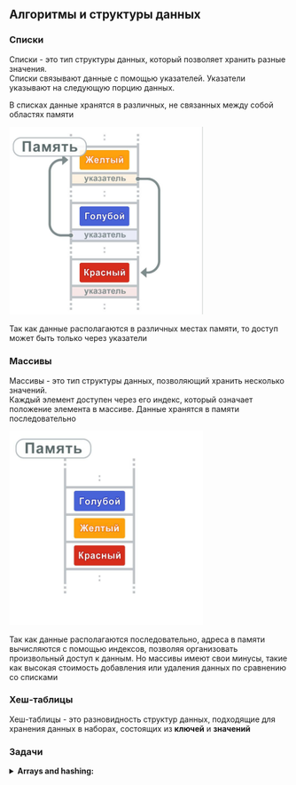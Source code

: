 ## Алгоритмы и структуры данных

### Списки

Списки - это тип структуры данных, который позволяет хранить разные значения.  
Списки связывают данные с помощью указателей. Указатели указывают на следующую 
порцию данных.

В списках данные хранятся в различных, не связанных между собой областях памяти

<img src="media_readme/list_memory.jpg" alt="list_memory" width="350"/>

Так как данные располагаются в различных местах памяти, то доступ может быть 
только через указатели

### Массивы

Массивы - это тип структуры данных, позволяющий хранить несколько значений.  
Каждый элемент доступен через его индекс, который означает положение элемента
в массиве. Данные хранятся в памяти последовательно

<img src="media_readme/array_memory.jpg" alt="array_memory" width="350"/>

Так как данные располагаются последовательно, адреса в памяти вычисляются с помощью индексов, 
позволяя организовать произвольный доступ к данным. Но массивы имеют свои минусы, такие как
высокая стоимость добавления или удаления данных по сравнению со списками

### Хеш-таблицы

Хеш-таблицы - это разновидность структур данных, подходящие для хранения данных в наборах, 
состоящих из **ключей** и **значений**

### Задачи

<details>
<summary><b>Arrays and hashing:</b></summary>  

<details>
<summary><b>217. Contains-duplicate:</b></summary>

https://leetcode.com/problems/contains-duplicate/
<img src="media_readme/leetcode_tasks/array_and_hashing/217.png"/>

Time: O(nlog(n)); Space: O(1)
```python
class Solution:
    def containsDuplicate(self, nums: List[int]) -> bool:
        nums = sorted(nums)

        for n in range(len(nums) - 1):
            if nums[n] == nums[n+1]:
                return True
        return False
```

Time: O(n); Space: O(n)
```python
class Solution:
    def containsDuplicate(self, nums: List[int]) -> bool:
        hashset = set ()

        for n in nums:
            if n in hashset:
                return True
            
            hashset.add(n)
        return False
```
</details>

<details>
<summary><b>242. Valid Anagram</b></summary>
<img src="media_readme/leetcode_tasks/array_and_hashing/217.png"/>

Time: O(n); Space: O(n);
```python
class Solution:
    def isAnagram(self, s: str, t: str) -> bool:
        '''
        Пройдемся по каждому символу в строке, каждый уникальный символ будем добавлять в качестве ключа,
        если символ уже находится в словаре, то увеличиваем счетчик
        Выполняем для двух строк
        Сравниваем словари
        '''
        if len(s) != len(t):
            return False
        
        countS, countT = {}, {}

        for i in range(len(s)):
            countS[s[i]] = 1 + countS.get(s[i], 0)
            countT[t[i]] = 1 + countT.get(t[i], 0)            
        
        for c in countS:
            if countS[c] != countT.get(c, 0):
                return False
        
        return True
```

Time: O(nlog(n)); Space: O(nlog(n));
```python
class Solution:
    def isAnagram(self, s: str, t: str) -> bool:
        return sorted(s) == sorted(t)
        
```
</details>

<details>
<summary><b>1. Two Sum</b></summary>

<img src="media_readme/leetcode_tasks/array_and_hashing/1.png" />

Time: O(n); Space: O(n);
```python
class Solution:
    def twoSum(self, nums: List[int], target: int) -> List[int]:
        '''
        Создадим словарь с парой число:индекс_числа
        Проиндекстируем список nums
        Найдем разницу между target и числом
        Если число размером в разницу есть в словаре, то возвращаем результат
        Иначе добавляем число в словарь   
        '''
        hashmap = {}  # value : index

        for k, v in enumerate(nums):
            diff = target - v
            if diff in hashmap:
                return [hashmap[diff], k]
            hashmap[v] = k
```
</details>


<details>
<summary><b>49. Group Anagrams</b></summary>

<img src="media_readme/leetcode_tasks/array_and_hashing/49.png" />

Time: O(n * k * log(k)); Space: O(n);
```python
class Solution:
    def groupAnagrams(self, strs: List[str]) -> List[List[str]]:
        anagram_dict = defaultdict(list)
        
        for i, word in enumerate(strs):
            sorted_word = ''.join(sorted(word))
            anagram_dict[sorted_word].append(word)

        return list(anagram_dict.values())
```
</details>

<details>
<summary><b>347. Top K Frequent Elements</b></summary>

<img src="media_readme/leetcode_tasks/array_and_hashing/347.png" />

Time: O(n * k * log(k)); Space: O(n);
```python
class Solution:
    def topKFrequent(self, nums: List[int], k: int) -> List[int]:
        # Используем Counter для подсчета частоты элементов
        num_count = Counter(nums)

        # Сортируем элементы по частоте в убывающем порядке
        sorted_nums = sorted(num_count, key=lambda x: num_count[x], reverse=True)

        # Возвращаем первые k элементов
        return sorted_nums[:k]
```
</details>

<details>
<summary><b>605. Can Place Flowers</b></summary>

<img src="media_readme/leetcode_tasks/array_and_hashing/605.png" />

Time: O(n); Space: O(1);
```python
class Solution:
    def canPlaceFlowers(self, flowerbed: List[int], n: int) -> bool:
        length = len(flowerbed)
        i = 0

        while i < length:
            if flowerbed[i] == 0:
                if i == length - 1 or flowerbed[i + 1] == 0:
                    n -= 1
                    i += 2  # пропускаем два элемента, так как они не могут влиять на посадку цветка
                else:
                    i += 3  # пропускаем три элемента, так как следующий элемент занят
            else:
                i += 2  # пропускаем два элемента, так как текущий элемент уже занят

            if n <= 0:
                return True

        return False
```
</details>

<details>
<summary><b>941. Valid Mountain Array</b></summary>

<img src="media_readme/leetcode_tasks/array_and_hashing/941.png" />

Time: O(n); Space: O(1);
```python
class Solution:
    def validMountainArray(self, arr: List[int]) -> bool:
        l = len(arr)

        if l < 3:
            return False
        
        i = 0
        while arr[i] < arr[i+1]:
            i += 1 
            if i == l - 1:
                return False  
        
        j = l-1
        while arr[j-1] > arr[j]:
            j -= 1
            if j == 0:
                return False 
        
        return i == j
```
</details>

<details>
<summary><b>228. Summary Ranges</b></summary>

<img src="media_readme/leetcode_tasks/array_and_hashing/228.png" />

Time: O(n); Space: O(1);
```python
class Solution:
    def summaryRanges(self, nums: List[int]) -> List[str]:
        i = 0
        j = 0
        res = []

        while j <= len(nums) - 1:
            start = nums[i]

            while j < len(nums) - 1 and nums[j + 1] - nums[j] == 1:
                j += 1

            finish = nums[j]

            if start == finish:
                res.append(str(start))
            else:
                res.append(str(start) + "->" + str(finish))

            i = j + 1
            j += 1
        return res
```
</details>

<details>
<summary><b>1431. Kids With the Greatest Number of Candies</b></summary>
<img src="media_readme/leetcode_tasks/array_and_hashing/1431.png" />

Time: O(n); Space: O(n);
```python
class Solution:
    def kidsWithCandies(self, candies: List[int], extraCandies: int) -> List[bool]:
        return [candy + extraCandies >= max(candies) for candy in candies]
```
</details>

<details>
<summary><b>674. Longest Continuous Increasing Subsequence</b></summary>

<img src="media_readme/leetcode_tasks/array_and_hashing/674.png" />

Time: O(n); Space: O(n);

```python
class Solution:
    def findLengthOfLCIS(self, nums: List[int]) -> int:
        if not nums:
            return 0

        res = [1]
        f = 1

        for i in range(1, len(nums)):
            if nums[i] > nums[i - 1]:
                res.append(res[-1] + 1)
            else:
                res.append(1)

        return max(res)
```
</details>


<details>
<summary><b></b></summary>
<img src="" />
Time: O(); Space: O();
</details>

</details>





